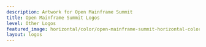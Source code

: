 ```yaml
---
description: Artwork for Open Mainframe Summit 
title: Open Mainframe Summit Logos
level: Other Logos
featured_image: horizontal/color/open-mainframe-summit-horizontal-color.svg
layout: logos
---
```

